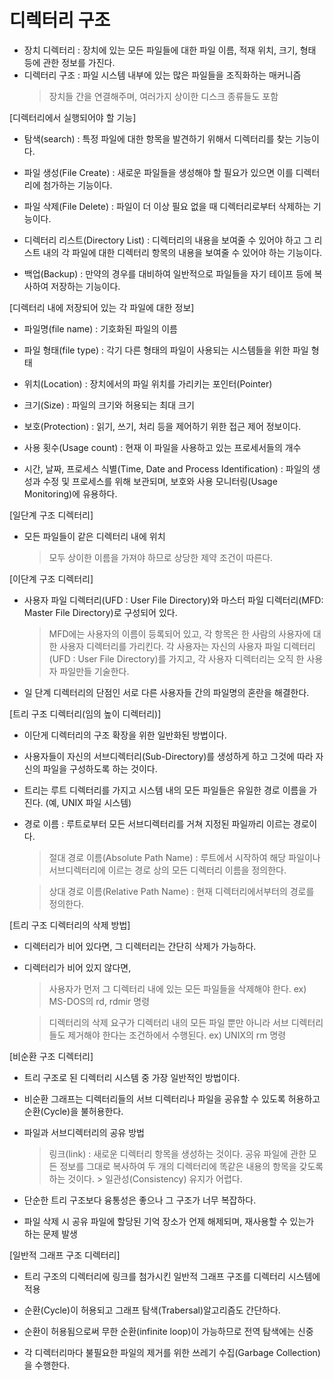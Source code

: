 # 디렉터리 구조

- 장치 디렉터리 : 장치에 있는 모든 파일들에 대한 파일 이름, 적재 위치, 크기, 형태 등에 관한 정보를 가진다.
- 디렉터리 구조 : 파일 시스템 내부에 있는 많은 파일들을 조직화하는 매커니즘
    > 장치들 간을 연결해주며, 여러가지 상이한 디스크 종류들도 포함

[디렉터리에서 실행되어야 할 기능]

- 탐색(search) : 특정 파일에 대한 항목을 발견하기 위해서 디렉터리를 찾는 기능이다.

- 파일 생성(File Create) : 새로운 파일들을 생성해야 할 필요가 있으면 이를 디렉터리에 첨가하는 기능이다.

- 파일 삭제(File Delete) : 파일이 더 이상 필요 없을 때 디렉터리로부터 삭제하는 기능이다.

- 디렉터리 리스트(Directory List) : 디렉터리의 내용을 보여줄 수 있어야 하고 그 리스트 내의 각 파일에 대한 디렉터리 항목의 내용을 보여줄 수 있어야 하는 기능이다.

- 백업(Backup) : 만약의 경우를 대비하여 일반적으로 파일들을 자기 테이프 등에 복사하여 저장하는 기능이다.


[디렉터리 내에 저장되어 있는 각 파일에 대한 정보]

- 파일명(file name) : 기호화된 파일의 이름

- 파일 형태(file type) : 각기 다른 형태의 파일이 사용되는 시스템들을 위한 파일 형태

- 위치(Location) : 장치에서의 파일 위치를 가리키는 포인터(Pointer)

- 크기(Size) : 파일의 크기와 허용되는 최대 크기

- 보호(Protection) : 읽기, 쓰기, 처리 등을 제어하기 위한 접근 제어 정보이다.

- 사용 횟수(Usage count) : 현재 이 파일을 사용하고 있는 프로세서들의 개수

- 시간, 날짜, 프로세스 식별(Time, Date and Process Identification) : 파일의 생성과 수정 및 프로세스를 위해 보관되며, 보호와 사용 모니터링(Usage Monitoring)에 유용하다.


[일단계 구조 디렉터리]

- 모든 파일들이 같은 디렉터리 내에 위치
    > 모두 상이한 이름을 가져야 하므로 상당한 제약 조건이 따른다.


[이단계 구조 디렉터리]

- 사용자 파일 디렉터리(UFD : User File Directory)와 마스터 파일 디렉터리(MFD: Master File Directory)로 구성되어 있다.

    > MFD에는 사용자의 이름이 등록되어 있고, 각 항목은 한 사람의 사용자에 대한 사용자 디렉터리를 가리킨다.
    > 각 사용자는 자신의 사용자 파일 디렉터리(UFD : User File Directory)를 가지고, 각 사용자 디렉터리는 오직 한 사용자 파일만들 기술한다.

- 일 단계 디렉터리의 단점인 서로 다른 사용자들 간의 파일명의 혼란을 해결한다.


[트리 구조 디렉터리(임의 높이 디렉터리)]

- 이단게 디렉터리의 구조 확장을 위한 일반화된 방법이다.

- 사용자들이 자신의 서브디렉터리(Sub-Directory)를 생성하게 하고 그것에 따라 자신의 파일을 구성하도록 하는 것이다.

- 트리는 루트 디렉터리를 가지고 시스템 내의 모든 파일들은 유일한 경로 이름을 가진다. (예, UNIX 파일 시스템)


- 경로 이름 : 루트로부터 모든 서브디렉터리를 거쳐 지정된 파일까리 이르는 경로이다.

    > 절대 경로 이름(Absolute Path Name) : 루트에서 시작하여 해당 파일이나 서브디렉터리에 이르는 경로 상의 모든 디렉터리 이름을 정의한다.

    > 상대 경로 이름(Relative Path Name) : 현재 디렉터리에서부터의 경로를 정의한다.


[트리 구조 디렉터리의 삭제 방법]

- 디렉터리가 비어 있다면, 그 디렉터리는 간단히 삭제가 가능하다.

- 디렉터리가 비어 있지 않다면, 
    > 사용자가 먼저 그 디렉터리 내에 있는 모든 파일들을 삭제해야 한다.
        ex) MS-DOS의 rd, rdmir 명령

    > 디렉터리의 삭제 요구가 디렉터리 내의 모든 파일 뿐만 아니라 서브 디렉터리들도 제거해야 한다는 조건하에서 수행된다.
        ex) UNIX의 rm 명령


[비순환 구조 디렉터리]

- 트리 구조로 된 디렉터리 시스템 중 가장 일반적인 방법이다.

- 비순환 그래프는 디렉터리들의 서브 디렉터리나 파일을 공유할 수 있도록 허용하고 순환(Cycle)을 불허용한다.

- 파일과 서브디렉터리의 공유 방법

    > 링크(link) : 새로운 디렉터리 항목을 생성하는 것이다.
    공유 파일에 관한 모든 정보를 그대로 복사하여 두 개의 디렉터리에 똑같은 내용의 항목을 갖도록 하는 것이다.
        > 일관성(Consistency) 유지가 어렵다.

- 단순한 트리 구조보다 융통성은 좋으나 그 구조가 너무 복잡하다.

- 파일 삭제 시 공유 파일에 할당된 기억 장소가 언제 해제되며, 재사용할 수 있는가 하는 문제 발생


[일반적 그래프 구조 디렉터리]

- 트리 구조의 디렉터리에 링크를 첨가시킨 일반적 그래프 구조를 디렉터리 시스템에 적용

- 순환(Cycle)이 허용되고 그래프 탐색(Trabersal)알고리즘도 간단하다.

- 순환이 허용됨으로써 무한 순환(infinite loop)이 가능하므로 전역 탐색에는 신중

- 각 디렉터리마다 불필요한 파일의 제거를 위한 쓰레기 수집(Garbage Collection)을 수행한다.

